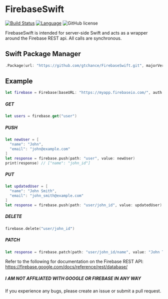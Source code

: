 # FirebaseSwift
[![Build Status](https://api.travis-ci.org/vapor/vapor.svg?branch=master)](https://travis-ci.org/vapor/vapor) [![Language](https://img.shields.io/badge/language-Swift%203.0-orange.svg)](https://swift.org) ![GitHub license](https://img.shields.io/badge/license-MIT-blue.svg)

FirebaseSwift is intended for server-side Swift and acts as a wrapper around the Firebase REST api. All calls are synchronous.

## Swift Package Manager
```swift
.Package(url: "https://github.com/gtchance/FirebaseSwift.git", majorVersion: 1, minor: 0)
```

## Example
```swift
let firebase = Firebase(baseURL: "https://myapp.firebaseio.com/", auth: "mytoken")
```


##### GET
```swift
let users = firebase.get("user")
```

##### PUSH
```swift
let newUser = [
  "name": "John",
  "email": "john@example.com"
]
let response = firebase.push(path: "user", value: newUser)
print(response) // ["name": "john_id"]
```

##### PUT
```swift
let updatedUser = [
  "name": "John Smith",
  "email": "john_smith@example.com"
]
let response = firebase.push(path: "user/john_id", value: updatedUser)
```

##### DELETE
```swift
firebase.delete("user/john_id")
```

##### PATCH
```swift
let response = firebase.patch(path: "user/john_id/name", value: "John T Smith")
```

Refer to the following for documentation on the Firebase REST API: https://firebase.google.com/docs/reference/rest/database/

##### I AM  NOT AFFILIATED WITH GOOGLE OR FIREBASE IN ANY WAY


If you experience any bugs, please create an issue or submit a pull request.
